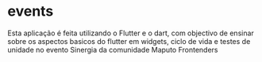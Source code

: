 # events
Esta aplicação é feita utilizando o Flutter e o dart, com objectivo de ensinar sobre os aspectos basicos do flutter em widgets, ciclo de vida e testes de unidade no evento Sinergia da comunidade Maputo Frontenders


